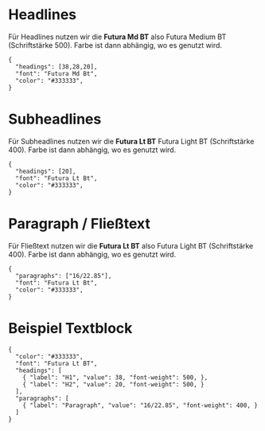 # Headlines

Für Headlines nutzen wir die **Futura Md BT** also Futura Medium BT (Schriftstärke 500).
Farbe ist dann abhängig, wo es genutzt wird.

```type
{
  "headings": [38,28,20],
  "font": "Futura Md Bt",
  "color": "#333333",
}
```

# Subheadlines

Für Subheadlines nutzen wir die **Futura Lt BT** Futura Light BT (Schriftstärke 400).
Farbe ist dann abhängig, wo es genutzt wird.

```type
{
  "headings": [20],
  "font": "Futura Lt Bt",
  "color": "#333333",
}
```
# Paragraph / Fließtext

Für Fließtext nutzen wir die **Futura Lt BT** also Futura Light BT (Schriftstärke 400).
Farbe ist dann abhängig, wo es genutzt wird.

```type
{
  "paragraphs": ["16/22.85"],
  "font": "Futura Lt Bt",
  "color": "#333333",
}
```

# Beispiel Textblock

```type
{
  "color": "#333333",
  "font": "Futura Lt BT",
  "headings": [
    { "label": "H1", "value": 38, "font-weight": 500, },
    { "label": "H2", "value": 20, "font-weight": 500, }
  ],
  "paragraphs": [
    { "label": "Paragraph", "value": "16/22.85", "font-weight": 400, }
  ]
}
```